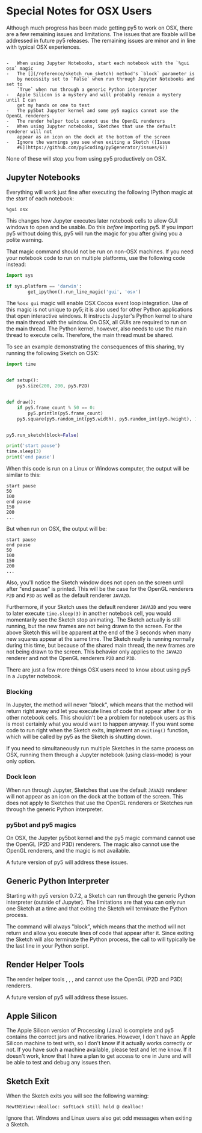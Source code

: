 # Special Notes for OSX Users

Although much progress has been made getting py5 to work on OSX, there are a few
remaining issues and limitations. The issues that are fixable will be addressed
in future py5 releases. The remaining issues are minor and in line with typical
OSX experiences.

```{admonition} TL;DR

-   When using Jupyter Notebooks, start each notebook with the `%gui osx` magic
-   The [](/reference/sketch_run_sketch) method's `block` parameter is
    by necessity set to `False` when run through Jupyter Notebooks and set to
    `True` when run through a generic Python interpreter
-   Apple Silicon is a mystery and will probably remain a mystery until I can
    get my hands on one to test
-   The py5bot Jupyter kernel and some py5 magics cannot use the OpenGL renderers
-   The render helper tools cannot use the OpenGL renderers
-   When using Jupyter notebooks, Sketches that use the default renderer will not
    appear as an icon on the dock at the bottom of the screen
-   Ignore the warnings you see when exiting a Sketch ([Issue
    #6](https://github.com/py5coding/py5generator/issues/6))
```

None of these will stop you from using py5 productively on OSX.

## Jupyter Notebooks

Everything will work just fine after executing the following IPython magic at
the *start* of each notebook:

```ipython
%gui osx
```

This changes how Jupyter executes later notebook cells to allow GUI windows to
open and be usable. Do this *before* importing py5. If you import py5 without
doing this, py5 will run the magic for you after giving you a polite warning.

That magic command should not be run on non-OSX machines. If you need your
notebook code to run on multiple platforms, use the following code instead:

```python
import sys

if sys.platform == 'darwin':
        get_ipython().run_line_magic('gui', 'osx')
```

The `%osx gui` magic will enable OSX Cocoa event loop integration. Use of this
magic is not unique to py5; it is also used for other Python applications that
open interactive windows. It instructs Jupyter's Python kernel to share the main
thread with the window. On OSX, all GUIs are required to run on the main thread.
The Python kernel, however, also needs to use the main thread to execute cells.
Therefore, the main thread must be shared.

To see an example demonstrating the consequences of this sharing, try running
the following Sketch on OSX:

```python
import time


def setup():
    py5.size(200, 200, py5.P2D)


def draw():
    if py5.frame_count % 50 == 0:
        py5.println(py5.frame_count)
    py5.square(py5.random_int(py5.width), py5.random_int(py5.height), 10)


py5.run_sketch(block=False)

print('start pause')
time.sleep(3)
print('end pause')
```

When this code is run on a Linux or Windows computer, the output will be
similar to this:

```text
start pause
50
100
end pause
150
200
...
```

But when run on OSX, the output will be:

```text
start pause
end pause
50
100
150
200
...
```

Also, you'll notice the Sketch window does not open on the screen until after
"end pause" is printed. This will be the case for the OpenGL renderers `P2D` and
`P3D` as well as the default renderer `JAVA2D`.

Furthermore, if your Sketch uses the default renderer `JAVA2D` and you were to
later execute `time.sleep(3)` in another notebook cell, you would momentarily
see the Sketch stop animating. The Sketch actually is still running, but the new
frames are not being drawn to the screen. For the above Sketch this will be
apparent at the end of the 3 seconds when many new squares appear at the same
time. The Sketch really is running normally during this time, but because of
the shared main thread, the new frames are not being drawn to the screen. This
behavior only applies to the `JAVA2D` renderer and not the OpenGL
renderers `P2D` and `P3D`.

There are just a few more things OSX users need to know about using py5 in a
Jupyter notebook.

### Blocking

In Jupyter, the [](/reference/sketch_run_sketch) method will never "block",
which means that the method will return right away and let you execute lines of
code that appear after it or in other notebook cells. This shouldn't be a
problem for notebook users as this is most certainly what you would want to
happen anyway. If you want some code to run right when the Sketch exits,
implement an `exiting()` function, which will be called by py5 as the Sketch is
shutting down.

If you need to simultaneously run multiple Sketches in the same process on OSX,
running them through a Jupyter notebook (using class-mode) is your only option.

### Dock Icon

When run through Jupyter, Sketches that use the default `JAVA2D` renderer will
not appear as an icon on the dock at the bottom of the screen. This does not
apply to Sketches that use the OpenGL renderers or Sketches run through the
generic Python interpreter.

### py5bot and py5 magics

On OSX, the Jupyter py5bot kernel and the py5 magic command
[](/reference/py5magics_py5bot) cannot use the OpenGL (P2D and P3D) renderers.
The [](/reference/py5magics_py5draw) magic also cannot use the OpenGL renderers,
and the [](/reference/py5magics_py5drawdxf) magic is not available.

A future version of py5 will address these issues.

## Generic Python Interpreter

Starting with py5 version 0.7.2, a Sketch can run through the generic Python
interpreter (outside of Jupyter). The limitations are that you can only run
one Sketch at a time and that exiting the Sketch will terminate the Python
process.

The [](/reference/sketch_run_sketch) command will always "block", which means
that the method will not return and allow you execute lines of code that appear
after it. Since exiting the Sketch will also terminate the Python process, the
call to [](/reference/sketch_run_sketch) will typically be the last line in your
Python script.

## Render Helper Tools

The render helper tools [](/reference/py5functions_render.rst),
[](/reference/py5functions_render_frame.rst),
[](/reference/py5functions_render_sequence.rst), and
[](/reference/py5functions_render_frame_sequence.rst) cannot use the OpenGL
(P2D and P3D) renderers.

A future version of py5 will address these issues.

## Apple Silicon

The Apple Silicon version of Processing (Java) is complete and py5 contains the
correct jars and native libraries. However, I don't have an Apple Silicon
machine to test with, so I don't know if it actually works correctly or not. If
you have such a machine available, please test and let me know. If it doesn't
work, know that I have a plan to get access to one in June and will be able to
test and debug any issues then.

## Sketch Exit

When the Sketch exits you will see the following warning:

```text
NewtNSView::dealloc: softLock still hold @ dealloc!
```

Ignore that. Windows and Linux users also get odd messages when exiting a Sketch.
